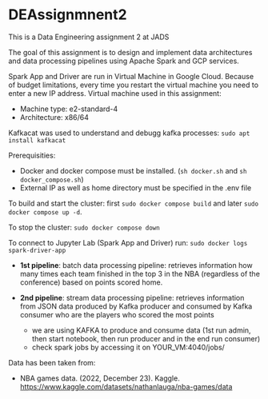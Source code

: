# DEAssignmnent2
This is a Data Engineering assignment 2 at JADS

The goal of this assignment is to design and implement data architectures and data processing pipelines using Apache Spark and GCP services.

Spark App and Driver are run in Virtual Machine in Google Cloud. Because of budget limitations, every time you restart the virtual machine you need to enter a new IP address. 
Virtual machine used in this assignment: 
- Machine type: e2-standard-4
- Architecture: x86/64

Kafkacat was used to understand and debugg kafka processes: `sudo apt install kafkacat`

Prerequisities:
- Docker and docker compose must be installed. (`sh docker.sh` and `sh docker_compose.sh`)
- External IP as well as home directory must be specified in the .env file

To build and start the cluster: first `sudo docker compose build` and later `sudo docker compose up -d`. 

To stop the cluster:
`sudo docker compose down`

To connect to Jupyter Lab (Spark App and Driver) run: `sudo docker logs spark-driver-app`

- **1st pipeline**: batch data processing pipeline: retrieves information how many times each team finished in the top 3 in the NBA (regardless of the conference) based on points scored home.


- **2nd pipeline**: stream data processing pipeline: retrieves information from JSON data produced by Kafka producer and consumed by Kafka consumer who are the players who scored the most points 
    - we are using KAFKA to produce and consume data (1st run admin, then start notebook, then run producer and in the end run consumer)
    - check spark jobs by accessing it on YOUR_VM:4040/jobs/ 
    

Data has been taken from: 
- NBA games data. (2022, December 23). Kaggle. 
https://www.kaggle.com/datasets/nathanlauga/nba-games/data
